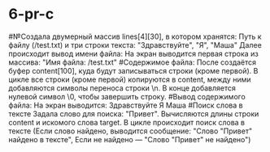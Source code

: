 # 6-pr-c
#№Создала  двумерный массив lines[4][30], в котором хранятся:
Путь к файлу (/test.txt) и три строки текста: "Здравствуйте", "Я", "Маша"
Далее происходит вывод имени файла: На экран выводится первая строка из массива: "Имя файла: /test.txt"
#Содержимое файла:
После создаётся буфер content[100], куда будут записываться строки (кроме первой).
В цикле все строки (кроме первой) копируются в content, между ними добавляются символы переноса строки \n.
В конце добавляется нулевой символ \0, чтобы завершить строку.
#Вывод содержимого файла:
На экран выводится:
Здравствуйте
Я
Маша
#Поиск слова в тексте
Задала слово для поиска: "Привет".
Вычисляются длины строки content и искомого слова target.
В цикле происходит поиск слова в тексте (Если слово найдено, выводится сообщение: "Слово "Привет" найдено в тексте", Если не найдено — "Слово "Привет" не найдено")
